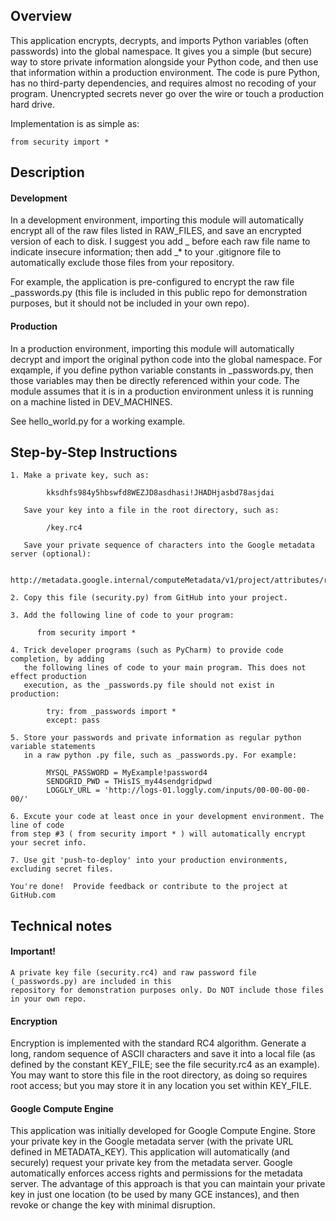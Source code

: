 ## Overview

This application encrypts, decrypts, and imports Python variables (often passwords) into the global namespace. It gives you a simple (but secure) way to store private information alongside your Python code, and then use that information within a production environment. The code is pure Python, has no third-party dependencies, and requires almost no recoding of your program. Unencrypted secrets never go over the wire or touch a production hard drive.

Implementation is as simple as:

    from security import *

## Description

#### Development  

In a development environment, importing this module will automatically encrypt all of the raw files listed in RAW_FILES, and save an encrypted version of each to disk. I suggest you add _ before each raw file name to indicate insecure information; then add _* to your .gitignore file to automatically exclude those files from your repository.  
  
For example, the application is pre-configured to encrypt the raw file _passwords.py (this file is included in this public repo for demonstration purposes, but it should not be included in your own repo).
  
#### Production  
  
In a production environment, importing this module will automatically decrypt and import the original python code into the global namespace. For exqample, if you define python variable constants in _passwords.py, then those variables may then be directly referenced within your code. The module assumes that it is in a production environment unless it is running on a machine listed in DEV_MACHINES. 
  
See hello_world.py for a working example.
  
## Step-by-Step Instructions

    1. Make a private key, such as:  
    
            kksdhfs984y5hbswfd8WEZJD8asdhasi!JHADHjasbd78asjdai  
          
       Save your key into a file in the root directory, such as:  
          
            /key.rc4  
          
       Save your private sequence of characters into the Google metadata server (optional):  
       
            http://metadata.google.internal/computeMetadata/v1/project/attributes/rc4  
    
    2. Copy this file (security.py) from GitHub into your project.  

    3. Add the following line of code to your program:  

          from security import *   

    4. Trick developer programs (such as PyCharm) to provide code completion, by adding   
       the following lines of code to your main program. This does not effect production
       execution, as the _passwords.py file should not exist in production:  

            try: from _passwords import *  
            except: pass  

    5. Store your passwords and private information as regular python variable statements  
       in a raw python .py file, such as _passwords.py. For example:  

            MYSQL_PASSWORD = MyExample!password4   
            SENDGRID_PWD = THisIS_my44sendgridpwd   
            LOGGLY_URL = 'http://logs-01.loggly.com/inputs/00-00-00-00-00/'   
        
    6. Excute your code at least once in your development environment. The line of code
    from step #3 ( from security import * ) will automatically encrypt your secret info.  
          
    7. Use git 'push-to-deploy' into your production environments, excluding secret files.
    
    You're done!  Provide feedback or contribute to the project at GitHub.com  
  
  
## Technical notes 
 
#### Important!
  
    A private key file (security.rc4) and raw password file (_passwords.py) are included in this
    repository for demonstration purposes only. Do NOT include those files in your own repo. 
  
#### Encryption
  
Encryption is implemented with the standard RC4 algorithm. Generate a long, random sequence of ASCII characters and save it into a local file (as defined by the constant KEY_FILE; see the file security.rc4 as an example). You may want to store this file in the root directory, as doing so requires root access; but you may store it in any location you set within KEY_FILE. 

#### Google Compute Engine  
  
This application was initially developed for Google Compute Engine. Store your private key in the Google metadata server (with the private URL defined in METADATA_KEY). This application will automatically (and securely) request your private key from the metadata server. Google automatically enforces access rights and permissions for the metadata server. The advantage of this approach is that you can maintain your private key in just one location (to be used by many GCE instances), and then revoke or change the key with minimal disruption. 
  
 
